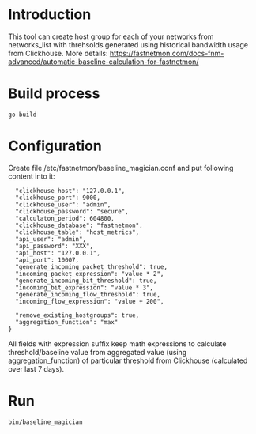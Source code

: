# Introduction

This tool can create host group for each of your networks from networks_list with threhsolds generated using historical bandwidth usage from Clickhouse. More details: https://fastnetmon.com/docs-fnm-advanced/automatic-baseline-calculation-for-fastnetmon/

# Build process

```go build```

# Configuration

Create file /etc/fastnetmon/baseline_magician.conf and put following content into it:

```{
  "clickhouse_host": "127.0.0.1",
  "clickhouse_port": 9000, 
  "clickhouse_user": "admin",
  "clickhouse_password": "secure",
  "calculaton_period": 604800,
  "clickhouse_database": "fastnetmon",
  "clickhouse_table": "host_metrics",
  "api_user": "admin",
  "api_password": "XXX",
  "api_host": "127.0.0.1",
  "api_port": 10007,
  "generate_incoming_packet_threshold": true,
  "incoming_packet_expression": "value * 2",
  "generate_incoming_bit_threshold": true,
  "incoming_bit_expression": "value * 3",
  "generate_incoming_flow_threshold": true,
  "incoming_flow_expression": "value + 200",
  
  "remove_existing_hostgroups": true,
  "aggregation_function": "max"
}
```

All fields with expression suffix keep math expressions to calculate threshold/baseline value from aggregated value (using aggregation_function) of particular threshold from Clickhouse (calculated over last 7 days).

# Run

```
bin/baseline_magician
```

